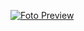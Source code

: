 [![Foto Preview](preview/preview.avif)](https://20essentials.github.io/static/assets/number-of-users-connected.mp4)

